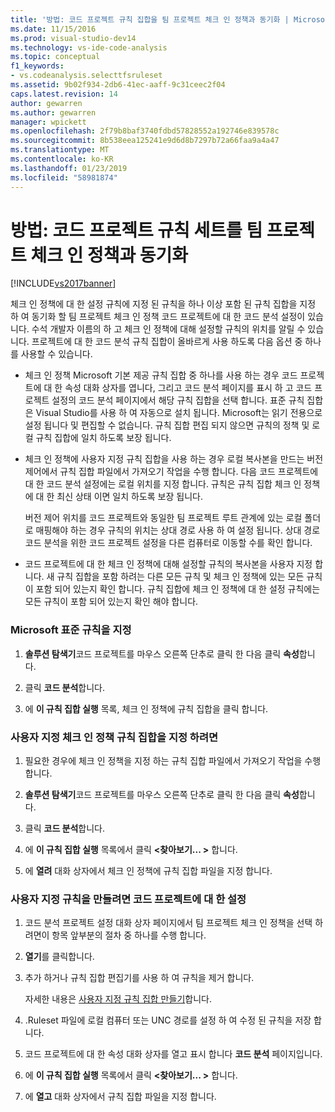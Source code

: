 ```yaml
---
title: '방법: 코드 프로젝트 규칙 집합을 팀 프로젝트 체크 인 정책과 동기화 | Microsoft Docs'
ms.date: 11/15/2016
ms.prod: visual-studio-dev14
ms.technology: vs-ide-code-analysis
ms.topic: conceptual
f1_keywords:
- vs.codeanalysis.selecttfsruleset
ms.assetid: 9b02f934-2db6-41ec-aaff-9c31ceec2f04
caps.latest.revision: 14
author: gewarren
ms.author: gewarren
manager: wpickett
ms.openlocfilehash: 2f79b8baf3740fdbd57828552a192746e839578c
ms.sourcegitcommit: 8b538eea125241e9d6d8b7297b72a66faa9a4a47
ms.translationtype: MT
ms.contentlocale: ko-KR
ms.lasthandoff: 01/23/2019
ms.locfileid: "58981874"
---
```

# <a name="how-to-synchronize-code-project-rule-sets-with-team-project-check-in-policy"></a>방법: 코드 프로젝트 규칙 세트를 팀 프로젝트 체크 인 정책과 동기화
[!INCLUDE[vs2017banner](../includes/vs2017banner.md)]

체크 인 정책에 대 한 설정 규칙에 지정 된 규칙을 하나 이상 포함 된 규칙 집합을 지정 하 여 동기화 할 팀 프로젝트 체크 인 정책 코드 프로젝트에 대 한 코드 분석 설정이 있습니다. 수석 개발자 이름의 하 고 체크 인 정책에 대해 설정할 규칙의 위치를 알릴 수 있습니다. 프로젝트에 대 한 코드 분석 규칙 집합이 올바르게 사용 하도록 다음 옵션 중 하나를 사용할 수 있습니다.  
  
-   체크 인 정책 Microsoft 기본 제공 규칙 집합 중 하나를 사용 하는 경우 코드 프로젝트에 대 한 속성 대화 상자를 엽니다, 그리고 코드 분석 페이지를 표시 하 고 코드 프로젝트 설정의 코드 분석 페이지에서 해당 규칙 집합을 선택 합니다. 표준 규칙 집합은 Visual Studio를 사용 하 여 자동으로 설치 됩니다. Microsoft는 읽기 전용으로 설정 됩니다 및 편집할 수 없습니다. 규칙 집합 편집 되지 않으면 규칙의 정책 및 로컬 규칙 집합에 일치 하도록 보장 됩니다.  
  
-   체크 인 정책에 사용자 지정 규칙 집합을 사용 하는 경우 로컬 복사본을 만드는 버전 제어에서 규칙 집합 파일에서 가져오기 작업을 수행 합니다. 다음 코드 프로젝트에 대 한 코드 분석 설정에는 로컬 위치를 지정 합니다. 규칙은 규칙 집합 체크 인 정책에 대 한 최신 상태 이면 일치 하도록 보장 됩니다.  
  
     버전 제어 위치를 코드 프로젝트와 동일한 팀 프로젝트 루트 관계에 있는 로컬 폴더로 매핑해야 하는 경우 규칙의 위치는 상대 경로 사용 하 여 설정 됩니다. 상대 경로 코드 분석을 위한 코드 프로젝트 설정을 다른 컴퓨터로 이동할 수를 확인 합니다.  
  
-   코드 프로젝트에 대 한 체크 인 정책에 대해 설정할 규칙의 복사본을 사용자 지정 합니다. 새 규칙 집합을 포함 하려는 다른 모든 규칙 및 체크 인 정책에 있는 모든 규칙이 포함 되어 있는지 확인 합니다. 규칙 집합에 체크 인 정책에 대 한 설정 규칙에는 모든 규칙이 포함 되어 있는지 확인 해야 합니다.  
  
### <a name="to-specify-a-microsoft-standard-rule-set"></a>Microsoft 표준 규칙을 지정  
  
1.  **솔루션 탐색기**코드 프로젝트를 마우스 오른쪽 단추로 클릭 한 다음 클릭 **속성**합니다.  
  
2.  클릭 **코드 분석**합니다.  
  
3.  에 **이 규칙 집합 실행** 목록, 체크 인 정책에 규칙 집합을 클릭 합니다.  
  
### <a name="to-specify-a-custom-check-in-policy-rule-set"></a>사용자 지정 체크 인 정책 규칙 집합을 지정 하려면  
  
1.  필요한 경우에 체크 인 정책을 지정 하는 규칙 집합 파일에서 가져오기 작업을 수행 합니다.  
  
2.  **솔루션 탐색기**코드 프로젝트를 마우스 오른쪽 단추로 클릭 한 다음 클릭 **속성**합니다.  
  
3.  클릭 **코드 분석**합니다.  
  
4.  에 **이 규칙 집합 실행** 목록에서 클릭  **\<찾아보기... >** 합니다.  
  
5.  에 **열려** 대화 상자에서 체크 인 정책에 규칙 집합 파일을 지정 합니다.  
  
### <a name="to-create-a-custom-rule-set-for-a-code-project"></a>사용자 지정 규칙을 만들려면 코드 프로젝트에 대 한 설정  
  
1.  코드 분석 프로젝트 설정 대화 상자 페이지에서 팀 프로젝트 체크 인 정책을 선택 하려면이 항목 앞부분의 절차 중 하나를 수행 합니다.  
  
2.  **열기**를 클릭합니다.  
  
3.  추가 하거나 규칙 집합 편집기를 사용 하 여 규칙을 제거 합니다.  
  
     자세한 내용은 [사용자 지정 규칙 집합 만들기](../code-quality/creating-custom-code-analysis-rule-sets.md)합니다.  
  
4.  .Ruleset 파일에 로컬 컴퓨터 또는 UNC 경로를 설정 하 여 수정 된 규칙을 저장 합니다.  
  
5.  코드 프로젝트에 대 한 속성 대화 상자를 열고 표시 합니다 **코드 분석** 페이지입니다.  
  
6.  에 **이 규칙 집합 실행** 목록에서 클릭  **\<찾아보기... >** 합니다.  
  
7.  에 **열고** 대화 상자에서 규칙 집합 파일을 지정 합니다.
